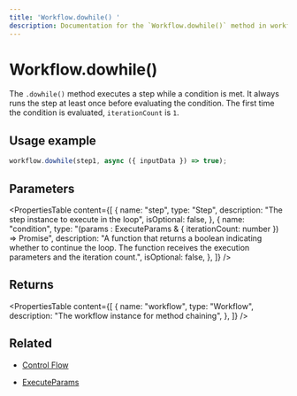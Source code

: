 ```yaml
---
title: 'Workflow.dowhile() '
description: Documentation for the `Workflow.dowhile()` method in workflows, which creates a loop that executes a step while a condition is met.
---
```


# Workflow.dowhile()

The `.dowhile()` method executes a step while a condition is met. It always runs the step at least once before evaluating the condition. The first time the condition is evaluated, `iterationCount` is `1`.

## Usage example

```typescript copy
workflow.dowhile(step1, async ({ inputData }) => true);
```

## Parameters

<PropertiesTable
content={[
{
name: "step",
type: "Step",
description: "The step instance to execute in the loop",
isOptional: false,
},
{
name: "condition",
type: "(params : ExecuteParams & { iterationCount: number }) => Promise<boolean>",
description:
"A function that returns a boolean indicating whether to continue the loop. The function receives the execution parameters and the iteration count.",
isOptional: false,
},
]}
/>

## Returns

<PropertiesTable
content={[
{
name: "workflow",
type: "Workflow",
description: "The workflow instance for method chaining",
},
]}
/>

## Related

- [Control Flow](../../../docs/workflows/control-flow)

- [ExecuteParams](../step#ExecuteParams)
